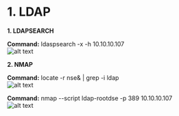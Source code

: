 # 1. LDAP

**1. LDAPSEARCH** 

**Command:** ldaspsearch -x -h 10.10.10.107  
![alt text](https://raw.githubusercontent.com/gajos112/OSCP/master/images/2.png)

**2. NMAP**   

**Command:** locate -r nse& | grep -i ldap  
![alt text](https://raw.githubusercontent.com/gajos112/OSCP/master/images/1.png)

**Command:** nmap --script ldap-rootdse -p 389 10.10.10.107  
![alt text](https://raw.githubusercontent.com/gajos112/OSCP/master/images/3.png)
